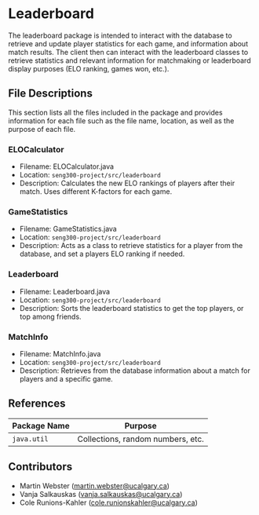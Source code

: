 # Leaderboard
The leaderboard package is intended to interact with the database to 
retrieve and update player statistics for each game, and information about match results. The client then can interact
with the leaderboard classes to retrieve statistics and relevant
information for matchmaking or leaderboard display purposes (ELO ranking, games won, etc.).

## File Descriptions
This section lists all the files included in the package and provides information for each file such
as the file name, location, as well as the purpose of each file.

### ELOCalculator
- Filename: ELOCalculator.java <br>
- Location: `seng300-project/src/leaderboard`  <br>
- Description: Calculates the new ELO rankings of players after their match. Uses different K-factors for each game.

### GameStatistics
- Filename: GameStatistics.java <br>
- Location: `seng300-project/src/leaderboard`  <br>
- Description: Acts as a class to retrieve statistics for a player from the database, and set a players ELO ranking if needed.

### Leaderboard
- Filename: Leaderboard.java <br>
- Location: `seng300-project/src/leaderboard`  <br>
- Description: Sorts the leaderboard statistics to get the top players, or top among friends. 

### MatchInfo
- Filename: MatchInfo.java <br>
- Location: `seng300-project/src/leaderboard`  <br>
- Description: Retrieves from the database information about a match for players and a specific game.

## References

| Package Name        | Purpose                                   |
|---------------------|-------------------------------------------|
| `java.util`         | Collections, random numbers, etc.         |


## Contributors
- Martin Webster    (martin.webster@ucalgary.ca)      
- Vanja Salkauskas    (vanja.salkauskas@ucalgary.ca)         
- Cole Runions-Kahler (cole.runionskahler@ucalgary.ca)  